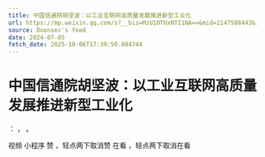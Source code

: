 ```yaml
---
title: 中国信通院胡坚波：以工业互联网高质量发展推进新型工业化
url: https://mp.weixin.qq.com/s?__biz=MzU1OTUxNTI1NA==&mid=2247588443&idx=1&sn=7d08cdc87707612730bedd5088eda5c9
source: Doonsec's feed
date: 2024-07-05
fetch_date: 2025-10-06T17:39:50.084744
---
```


# 中国信通院胡坚波：以工业互联网高质量发展推进新型工业化

：
，
。

视频
小程序
赞
，轻点两下取消赞
在看
，轻点两下取消在看
